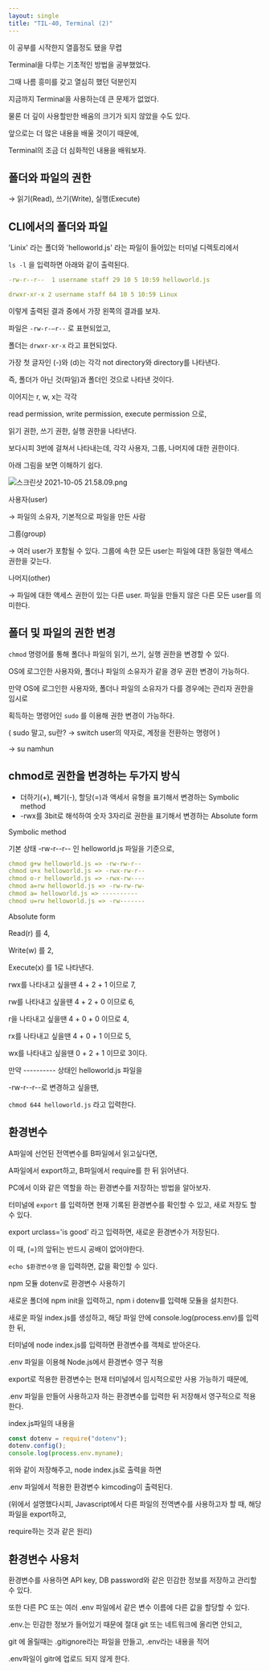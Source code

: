 ```yaml
---
layout: single
title: "TIL-40, Terminal (2)"
---
```


이 공부를 시작한지 열흘정도 됐을 무렵

Terminal을 다루는 기초적인 방법을 공부했었다.

그때 나름 흥미를 갖고 열심히 했던 덕분인지

지금까지 Terminal을 사용하는데 큰 문제가 없었다.

물론 더 깊이 사용할만한 배움의 크기가 되지 않았을 수도 있다.

앞으로는 더 많은 내용을 배울 것이기 때문에,

Terminal의 조금 더 심화적인 내용을 배워보자.

## 폴더와 파일의 권한

→ 읽기(Read), 쓰기(Write), 실행(Execute)

## CLI에서의 폴더와 파일

'Linix' 라는 폴더와 'helloworld.js' 라는 파일이 들어있는 터미널 디렉토리에서

`ls -l` 을 입력하면 아래와 같이 출력된다.

```yaml
-rw-r--r--  1 username staff 29 10 5 10:59 helloworld.js

drwxr-xr-x 2 username staff 64 10 5 10:59 Linux
```

이렇게 출력된 결과 중에서 가장 왼쪽의 결과를 보자.

파일은 `-rw-r-—r--` 로 표현되었고,

폴더는 `drwxr-xr-x` 라고 표현되었다.

가장 첫 글자인 (-)와 (d)는 각각 not directory와 directory를 나타낸다.

즉, 폴더가 아닌 것(파일)과 폴더인 것으로 나타낸 것이다.

이어지는 r, w, x는 각각

read permission, write permission, execute permission 으로,

읽기 권한, 쓰기 권한, 실행 권한을 나타낸다.

보다시피 3번에 걸쳐서 나타내는데, 각각 사용자, 그룹, 나머지에 대한 권한이다.

아래 그림을 보면 이해하기 쉽다.

![스크린샷 2021-10-05 21.58.09.png](<TIL-41,%20Terminal%20(2)%20902dce01b752417687deaa7b0c399fa6/%E1%84%89%E1%85%B3%E1%84%8F%E1%85%B3%E1%84%85%E1%85%B5%E1%86%AB%E1%84%89%E1%85%A3%E1%86%BA_2021-10-05_21.58.09.png>)

사용자(user)

→ 파일의 소유자, 기본적으로 파일을 만든 사람

그룹(group)

→ 여러 user가 포함될 수 있다. 그룹에 속한 모든 user는 파일에 대한 동일한 액세스 권한을 갖는다.

나머지(other)

→ 파일에 대한 액세스 권한이 있는 다른 user. 파일을 만들지 않은 다른 모든 user를 의미한다.

## 폴더 및 파일의 권한 변경

`chmod` 명령어를 통해 폴더나 파일의 읽기, 쓰기, 실행 권한을 변경할 수 있다.

OS에 로그인한 사용자와, 폴더나 파일의 소유자가 같을 경우 권한 변경이 가능하다.

만약 OS에 로그인한 사용자와, 폴더나 파일의 소유자가 다를 경우에는 관리자 권한을 임시로

획득하는 명령어인 `sudo` 를 이용해 권한 변경이 가능하다.

( sudo 말고, su란? → switch user의 약자로, 계정을 전환하는 명령어 )

→ su namhun

## chmod로 권한을 변경하는 두가지 방식

- 더하기(+), 빼기(-), 할당(=)과 액세서 유형을 표기해서 변경하는 Symbolic method
- -rwx를 3bit로 해석하여 숫자 3자리로 권한을 표기해서 변경하는 Absolute form

Symbolic method

기본 상태 -rw-r--r-- 인 helloworld.js 파일을 기준으로,

```yaml
chmod g+w helloworld.js => -rw-rw-r--
chmod u+x helloworld.js => -rwx-rw-r--
chmod o-r helloworld.js => -rwx-rw----
chmod a=rw helloworld.js => -rw-rw-rw-
chmod a= helloworld.js => ----------
chmod u=rw helloworld.js => -rw-------
```

Absolute form

Read(r) 를 4,

Write(w) 를 2,

Execute(x) 를 1로 나타낸다.

rwx를 나타내고 싶을땐 4 + 2 + 1 이므로 7,

rw를 나타내고 싶을땐 4 + 2 + 0 이므로 6,

r을 나타내고 싶을땐 4 + 0 + 0 이므로 4,

rx를 나타내고 싶을땐 4 + 0 + 1 이므로 5,

wx를 나타내고 싶을땐 0 + 2 + 1 이므로 3이다.

만약 ---------- 상태인 helloworld.js 파일을

-rw-r--r--로 변경하고 싶을땐,

`chmod 644 helloworld.js` 라고 입력한다.

## 환경변수

A파일에 선언된 전역변수를 B파일에서 읽고싶다면,

A파일에서 export하고, B파일에서 require를 한 뒤 읽어낸다.

PC에서 이와 같은 역할을 하는 환경변수를 저장하는 방법을 알아보자.

터미널에 `export` 를 입력하면 현재 기록된 환경변수를 확인할 수 있고, 새로 저장도 할 수 있다.

export urclass='is good' 라고 입력하면, 새로운 환경변수가 저장된다.

이 때, (=)의 앞뒤는 반드시 공배이 없어야한다.

`echo $환경변수명` 을 입력하면, 값을 확인할 수 있다.

npm 모듈 dotenv로 환경변수 사용하기

새로운 폴더에 npm init을 입력하고, npm i dotenv를 입력해 모듈을 설치한다.

새로운 파일 index.js를 생성하고, 해당 파일 안에 console.log(process.env)를 입력한 뒤,

터미널에 node index.js를 입력하면 환경변수를 객체로 받아온다.

.env 파일을 이용해 Node.js에서 환경변수 영구 적용

export로 적용한 환경변수는 현재 터미널에서 임시적으로만 사용 가능하기 때문에,

.env 파일을 만들어 사용하고자 하는 환경변수를 입력한 뒤 저장해서 영구적으로 적용한다.

index.js파일의 내용을

```jsx
const dotenv = require("dotenv");
dotenv.config();
console.log(process.env.myname);
```

위와 같이 저장해주고, node index.js로 출력을 하면

.env 파일에서 적용한 환경변수 kimcoding이 출력된다.

(위에서 설명했다시피, Javascript에서 다른 파일의 전역변수를 사용하고자 할 때, 해당 파일을 export하고,

require하는 것과 같은 원리)

## 환경변수 사용처

환경변수를 사용하면 API key, DB password와 같은 민감한 정보를 저장하고 관리할 수 있다.

또한 다른 PC 또는 여러 .env 파일에서 같은 변수 이름에 다른 값을 할당할 수 있다.

.env.는 민감한 정보가 들어있기 때문에 절대 git 또는 네트워크에 올리면 안되고,

git 에 올릴때는 .gitignore라는 파일을 만들고, .env라는 내용을 적어

.env파일이 gitr에 업로드 되지 않게 한다.
